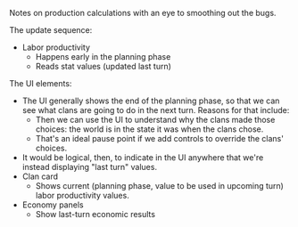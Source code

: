 Notes on production calculations with an eye to smoothing
out the bugs.

The update sequence:

-   Labor productivity
    -   Happens early in the planning phase
    -   Reads stat values (updated last turn)

The UI elements:

-   The UI generally shows the end of the planning phase, so
    that we can see what clans are going to do in the next
    turn. Reasons for that include:
    -   Then we can use the UI to understand why the clans
        made those choices: the world is in the state it was
        when the clans chose.
    -   That's an ideal pause point if we add controls to
        override the clans' choices.
-   It would be logical, then, to indicate in the UI anywhere
    that we're instead displaying "last turn" values.
-   Clan card
    -   Shows current (planning phase, value to be used in
        upcoming turn) labor productivity values.
-   Economy panels
    -   Show last-turn economic results
